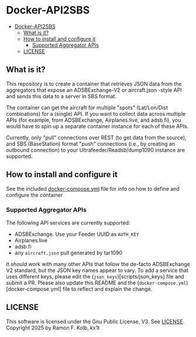# Docker-API2SBS

- [Docker-API2SBS](#docker-api2sbs)
  - [What is it?](#what-is-it)
  - [How to install and configure it](#how-to-install-and-configure-it)
    - [Supported Aggregator APIs](#supported-aggregator-apis)
  - [LICENSE](#license)

## What is it?

This repository is to create a container that retrieves JSON data from the aggregators that expose an ADSBExchange-V2 or aircraft.json -style API and sends this data to a server in SBS format.

The container can get the aircraft for multiple "spots" (Lat/Lon/Dist combinations) for a (single) API. If you want to collect data across multiple APIs (for example, from ADSBExchange, Airplanes.live, and adsb.fi), you would have to spin up a separate container instance for each of these APIs.

Currently, only "pull" connections over REST (to get data from the source), and SBS (BaseStation) format "push" connections (i.e., by creating an outbound connection) to your Ultrafeeder/Readsb/dump1090 instance are supported.

## How to install and configure it

See the included [docker-compose.yml](docker-compose.yml) file for info on how to define and configure the container

### Supported Aggregator APIs

The following API services are currently supported:

- ADSBExchange. Use your Feeder UUID as `AUTH_KEY`
- Airplanes.live
- adsb.fi
- any `aircraft.json` pull generated by tar1090

It *should* work with many other APIs that follow the de-facto ADSBExchange V2 standard, but the JSON key names appear to vary. To add a service that uses different keys, please edit the (`json_keys`)[scripts/json_keys] file and submit a PR. Please also update this README and the (`docker-compose.yml`)[docker-compose.yml] file to reflect and explain the change.

## LICENSE

This software is licensed under the Gnu Public License, V3. See [LICENSE](LICENSE).
Copyright 2025 by Ramon F. Kolb, kx1t
